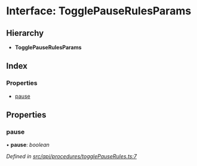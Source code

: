 # Interface: TogglePauseRulesParams

## Hierarchy

* **TogglePauseRulesParams**

## Index

### Properties

* [pause](api_procedures.togglepauserulesparams.md#pause)

## Properties

###  pause

• **pause**: *boolean*

*Defined in [src/api/procedures/togglePauseRules.ts:7](https://github.com/PolymathNetwork/polymesh-sdk/blob/d7c2770/src/api/procedures/togglePauseRules.ts#L7)*
